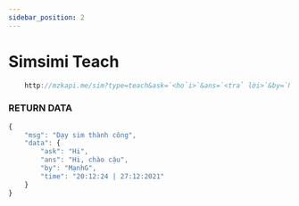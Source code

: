 ```yaml
---
sidebar_position: 2
---
```

# Simsimi Teach

```jsx title="API Endpoint:"
    http://mzkapi.me/sim?type=teach&ask=`<hỏi>`&ans=`<trả lời>`&by=`Name`
```

### RETURN DATA
```jsx title="http://mzkapi.me/sim?type=teach&ask=Hi&ans=Hi, chào cậu&by=MạnhG"
{
    "msg": "Dạy sim thành công",
    "data": {
        "ask": "Hi",
        "ans": "Hi, chào cậu",
        "by": "MạnhG",
        "time": "20:12:24 | 27:12:2021"
    }
}
```